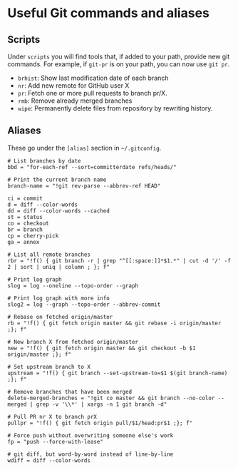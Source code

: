 # Useful Git commands and aliases

## Scripts

Under `scripts` you will find tools that, if added to your path,
provide new git commands.  For example, if `git-pr` is on your path,
you can now use `git pr`.

- `brhist`: Show last modification date of each branch
- `nr`: Add new remote for GitHub user X
- `pr`: Fetch one or more pull requests to branch pr/X.
- `rmb`: Remove already merged branches
- `wipe`: Permanently delete files from repository by rewriting history.

## Aliases

These go under the `[alias]` section in `~/.gitconfig`.

```
# List branches by date
bbd = "for-each-ref --sort=committerdate refs/heads/"

# Print the current branch name
branch-name = "!git rev-parse --abbrev-ref HEAD"

ci = commit
d = diff --color-words
dd = diff --color-words --cached
st = status
co = checkout
br = branch
cp = cherry-pick
ga = annex

# List all remote branches
rbr = "!f() { git branch -r | grep "^[[:space:]]*$1.*" | cut -d '/' -f 2 | sort | uniq | column ; }; f"

# Print log graph
slog = log --oneline --topo-order --graph

# Print log graph with more info
slog2 = log --graph --topo-order --abbrev-commit

# Rebase on fetched origin/master
rb = "!f() { git fetch origin master && git rebase -i origin/master ;}; f"

# New branch X from fetched origin/master
new = "!f() { git fetch origin master && git checkout -b $1 origin/master ;}; f"

# Set upstream branch to X
upstream = "!f() { git branch --set-upstream-to=$1 $(git branch-name) ;}; f"

# Remove branches that have been merged
delete-merged-branches = "!git co master && git branch --no-color --merged | grep -v '\\*' | xargs -n 1 git branch -d"

# Pull PR nr X to branch prX
pullpr = "!f() { git fetch origin pull/$1/head:pr$1 ;}; f"

# Force push without overwriting someone else's work
fp = "push --force-with-lease"

# git diff, but word-by-word instead of line-by-line
wdiff = diff --color-words
```
